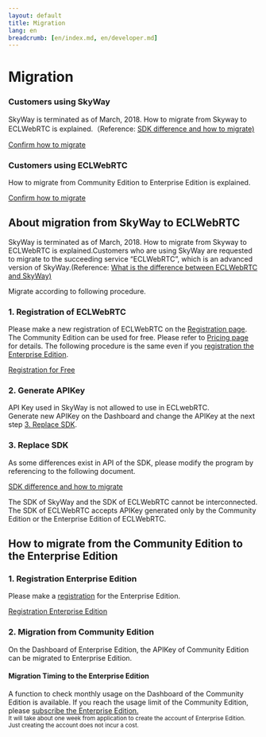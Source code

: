 ```yaml
---
layout: default
title: Migration
lang: en
breadcrumb: [en/index.md, en/developer.md]
---
```


# Migration

<div id="accordion" role="tablist">
  <!-- controller -->
  <div class="row row-for-slim-card">
    <div class="col-lg-6">
      <div class="card">
        <div class="card-body" role="tab" id="headingOne">
          <h3 class="card-title">Customers using SkyWay</h3>
          <p class="card-text">SkyWay is terminated as of March, 2018. How to migrate from Skyway to ECLWebRTC is explained.（Reference: <a href="https://github.com/nttcom/skyway-sdk-migration-docs" target="_blank">SDK difference and how to migrate)</a></p>
            <a class="btn btn-outline-primary collapsed" data-toggle="collapse" href="#toECLWebRTC" aria-expanded="true" aria-controls="toECLWebRTC">
              Confirm how to migrate
            </a>
        </div>
      </div>
    </div>
    <div class="col-lg-6">
      <div class="card">
        <div class="card-body" role="tab" id="headingTwo">
          <h3 class="card-title">Customers using ECLWebRTC</h3>
          <p class="card-text">How to migrate from Community Edition to Enterprise Edition is explained.</p>
          <a class="btn btn-outline-primary collapsed" data-toggle="collapse" href="#toEnterprise" aria-expanded="false" aria-controls="toEnterprise">
            Confirm how to migrate
          </a>
        </div>
      </div>
    </div>
  </div>

  <!-- content -->
  <div class="card card-borderless">
    <div id="toECLWebRTC" class="collapse" role="tabpanel" aria-labelledby="headingOne" data-parent="#accordion">
      <div class="card-body">
        <h2>About migration from SkyWay to ECLWebRTC</h2>
        <p>SkyWay is terminated as of March, 2018. How to migrate from Skyway to ECLWebRTC is explained.Customers who are using SkyWay are requested to migrate to the succeeding service “ECLWebRTC”, which is an advanced version of SkyWay.(Reference: <a href="https://support.skyway.io/hc/en-us/articles/115012186787" target="_blank">What is the difference between ECLWebRTC and SkyWay)</a></p>
        <p>Migrate according to following procedure.</p>
        <h3>1. Registration of ECLWebRTC</h3>
        <p>
          Please make a new registration of ECLWebRTC on the <a href="./signup.html">Registration page</a>.
          The Community Edition can be used for free. Please refer to <a href="./pricing.html">Pricing page</a> for details.
          The following procedure is the same even if you <a href="./contactus.html">registration the Enterprise Edition</a>.
        </p>
        <a href="./signup.html" class="btn btn-primary">Registration for Free</a>
        <h3>2. Generate APIKey</h3>
        <p>
          API Key used in SkyWay is not allowed to use in ECLwebRTC.<br>
          Generate new APIKey on the Dashboard and change the APIKey at the next step <a href="#3-Replace-SDK">3. Replace SDK</a>.
        </p>
        <h3 id="3-Replace-SDK">3. Replace SDK</h3>
        <p>
          As some differences exist in API of the SDK, please modify the program by referencing to the following document.
        </p>
        <p><a href="https://github.com/nttcom/skyway-sdk-migration-docs" target="_blank" class="btn btn-primary">SDK difference and how to migrate</a></p>
        <div class="alert alert-info" role="alert">
            The SDK of SkyWay and the SDK of ECLWebRTC cannot be interconnected.<br>
            The SDK of ECLWebRTC accepts APIKey generated only by the Community Edition or the Enterprise Edition of ECLWebRTC.
        </div>
      </div>
    </div>
  </div>
  <div class="card card-borderless">
    <div id="toEnterprise" class="collapse" role="tabpanel" aria-labelledby="headingTwo" data-parent="#accordion">
      <div class="card-body">
        <h2>How to migrate from the Community Edition to the Enterprise Edition</h2>
        <h3>1. Registration Enterprise Edition</h3>
        <p>Please make a <a href="./contactus.html">registration</a> for the Enterprise Edition.
        </p>
        <a href="./contactus.html" class="btn btn-primary">Registration Enterprise Edition</a>
        <h3>2. Migration from Community Edition</h3>
        <p>
          On the Dashboard of Enterprise Edition, the APIKey of Community Edition can be migrated to Enterprise Edition.
        </p>
        <h4>Migration Timing to the Enterprise Edition</h4>
        <p>
          A function to check monthly usage on the Dashboard of the Community Edition is available. If you reach the usage limit of the Community Edition, please <a href="./contactus.html">subscribe the Enterprise Edition.</a><br>
          <small class="text-muted">
            It will take about one week from application to create the account of Enterprise Edition. Just creating the account does not incur a cost.
          </small>
        </p>
      </div>
    </div>
  </div>
</div>
